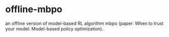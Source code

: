 # offline-mbpo
an offline version of model-based RL algorithm mbpo (paper: When to trust your model: Model-based policy optimization). 
